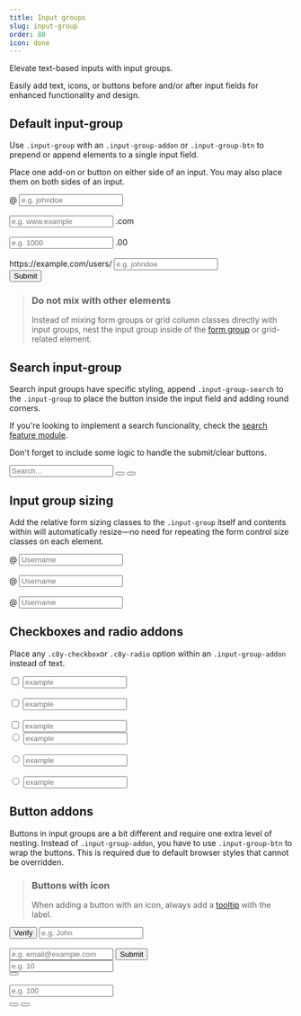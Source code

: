 ```yaml
---
title: Input groups
slug: input-group
order: 80
icon: done
---
```


<!-- markdownlint-disable MD025 -->
<!-- markdownlint-disable MD033 -->
<!-- markdownlint-disable MD051 -->

Elevate text-based inputs with input groups.

Easily add text, icons, or buttons before and/or
after input fields for enhanced functionality and design.

## Default input-group

Use `.input-group` with an `.input-group-addon` or `.input-group-btn` to prepend or append elements
to a single input field.

Place one add-on or button on either side of an input. You may also place them on both sides of an input.

<codex-tutorial-example class="c8y-codex-override">
  <div class="container-fluid p-24">
    <div class="row">
      <form class="col-md-8">
        <!-- important -->
        <div class="input-group">
          <span
            class="input-group-addon"
            id="basic-addon1"
          > @ </span>
          <input
            class="form-control"
            type="text"
            placeholder="e.g. johndoe"
            [attr.aria-describedby]="'basic-addon1'"
          >
        </div>
        <!-- /important -->
        <br>
        <!-- important -->
        <div class="input-group">
          <input
            class="form-control"
            type="text"
            placeholder="e.g. www.example"
            [attr.aria-describedby]="'basic-addon2'"
          >
          <span class="input-group-addon" id="basic-addon2">.com</span>
        </div>
        <!-- /important -->
        <br>
        <!-- important -->
        <div class="input-group">
          <span class="input-group-addon">
            <i c8yIcon="euro"></i>
          </span>
          <input
            class="form-control"
            type="text"
            placeholder="e.g. 1000"
          >
            <span class="input-group-addon">.00</span>
          </div>
        <!-- /important -->
          <br>
        <!-- important -->
        <div class="input-group">
          <span class="input-group-addon" id="basic-addon3">https://example.com/users/</span>
          <input
            class="form-control"
            type="text"
            id="basic-url"
            [attr.aria-describedby]="'basic-addon3'"
            placeholder="e.g. johndoe"
            >
          <div class="input-group-btn">
            <button class="btn btn-primary" type="button">Submit</button>
          </div>
        </div>
        <!-- /important -->
      </form>
    </div>
  </div>
</codex-tutorial-example>

> ### Do not mix with other elements
>
> Instead of mixing form groups or grid column classes directly with input groups, nest the input
> group inside of the [form group](#/components/form-controls/form-group) or grid-related element.

## Search input-group

Search input groups have specific styling, append `.input-group-search` to the `.input-group` to
place the button inside the input field and adding round corners.

If you're looking to implement a search funcionality, check the
[search feature module](#/develop/feature-modules/search/overview).

Don't forget to include some logic to handle the submit/clear buttons.

<codex-tutorial-example>
  <div class="row">
    <div class="col-md-6">
       <!-- important -->
      <div class="input-group input-group-search" id="example">
        <input
          class="form-control"
          type="search"
          placeholder="Search…"
          [(ngModel)]="data.searchString"
        />
        <span class="input-group-btn">
          <button
            class="btn btn-clean"
            type="button"
            title="Search"
            *ngIf="!data.searchString || data.searchString.length === 0"
          >
            <i c8yIcon="search"></i>
          </button>
          <button
            class="btn btn-clean"
            type="button"
            title="Clear search"
            *ngIf="data.searchString && data.searchString.length > 0"
            (click)="data.searchString = ''"
          >
            <i c8yIcon="times"></i>
          </button>
        </span>
      </div>
      <!-- /important -->
    </div>
  </div>
</codex-tutorial-example>

## Input group sizing

Add the relative form sizing classes to the `.input-group` itself and contents within
will automatically resize—no need for repeating the form control size classes on each element.

<codex-tutorial-example class="c8y-codex-override">
  <div class="container-fluid p-24">
    <div class="row">
      <div class="col-sm-6">
        <!-- important -->
        <!-- Small size -->
        <div class="input-group input-group-sm">
          <span class="input-group-addon" id="sizing-addon3"> @ </span>
          <input
            class="form-control"
            type="text"
            placeholder="Username"
            [attr.aria-describedby]="'sizing-addon3'"
          >
        </div>
        <!-- /important -->
        <br>
        <!-- important -->
        <!-- Regular size -->
        <div class="input-group">
          <span class="input-group-addon" id="sizing-addon2"> @ </span>
          <input type="text"
            class="form-control"
            placeholder="Username"
            [attr.aria-describedby]="'sizing-addon2'"
          >
        </div>
         <!-- /important -->
         <br>
         <!-- important -->
         <!-- Large size -->
        <div class="input-group input-group-lg">
          <span class="input-group-addon" id="sizing-addon1"> @ </span>
          <input
            class="form-control"
            type="text"
            placeholder="Username"
            [attr.aria-describedby]="'sizing-addon1'"
            >
        </div>
        <!-- /important -->
      </div>
    </div>
  </div>
</codex-tutorial-example>

## Checkboxes and radio addons

Place any `.c8y-checkbox`or `.c8y-radio` option within an `.input-group-addon` instead of text.

<codex-tutorial-example class="c8y-codex-override">
  <div class="container-fluid p-24">
    <div class="row">
      <div class="col-md-6">
        <!-- important -->
        <!-- Small size -->
        <div class="input-group">
          <span class="input-group-addon input-sm">
            <label class="c8y-checkbox ">
              <input type="checkbox" aria-label="Checkbox for following text input" >
              <span></span>
          </label>
          </span>
          <input class="form-control input-sm" type="text" aria-label="Text input with checkbox" placeholder="example" input>
        </div>
        <!-- /important -->
        <br>
          <!-- important -->
        <!-- Regular size -->
        <div class="input-group">
          <span class="input-group-addon">
            <label class="c8y-checkbox">
              <input type="checkbox" aria-label="Checkbox for following text input" ><span></span>
          </label>
          </span>
          <input class="form-control" type="text"  aria-label="Text input with checkbox" placeholder="example" input>
        </div>
        <!-- /important -->
        <br>
          <!-- important -->
        <!-- Large size -->
        <div class="input-group input-group-lg">
          <span class="input-group-addon">
            <label class="c8y-checkbox">
              <input type="checkbox" aria-label="Checkbox for following text input"><span></span>
          </label>
          </span>
          <input class="form-control" type="text" aria-label="Text input with checkbox" placeholder="example" input>
        </div>
        <!-- /important -->
      </div>
      <div class="col-md-6">
        <!-- important -->
        <!-- Small size -->
        <div class="input-group">
          <span class="input-group-addon input-sm">
            <label class="c8y-radio">
              <input type="radio" aria-label="Radio button for following text input">
              <span></span>
          </label>
          </span>
          <input class="form-control input-sm" type="text" aria-label="Text input with radio button" placeholder="example" input>
        </div>
        <!-- /important -->
        <br>
        <!-- important -->
        <!-- Regular size -->
        <div class="input-group">
          <span class="input-group-addon">
            <label class="c8y-radio">
              <input type="radio" aria-label="Radio button for following text input">
              <span></span>
          </label>
          </span>
          <input class="form-control" type="text" aria-label="Text input with radio button" placeholder="example" input>
        </div>
        <!-- /important -->
        <br>
        <!-- important -->
        <!-- Large size -->
        <div class="input-group input-group-lg">
          <span class="input-group-addon">
            <label class="c8y-radio">
              <input type="radio" aria-label="Radio button for following text input">
              <span></span>
          </label>
          </span>
          <input type="text" class="form-control" aria-label="Text input with radio button" placeholder="example" input>
        </div>
        <!-- /important -->
      </div>
    </div>
  </div>
</codex-tutorial-example>

## Button addons

Buttons in input groups are a bit different and require one extra level of nesting. Instead of
`.input-group-addon`, you have to use `.input-group-btn` to wrap the buttons. This is required
due to default browser styles that cannot be overridden.

> ### Buttons with icon
>
> When adding a button with an icon, always add a [tooltip](#/components/tooltip) with the label.

<codex-tutorial-example class="c8y-codex-override">
  <div class="container-fluid p-24">
    <div class="row">
      <div class="col-md-6">
        <!-- important -->
        <div class="input-group">
          <span class="input-group-btn">
            <button class="btn btn-default" type="button">Verify</button>
          </span>
          <input class="form-control" type="text" placeholder="e.g. John">
        </div>
        <!-- /important -->
        <br>
        <!-- important -->
        <div class="input-group">
          <input class="form-control" type="email" placeholder="e.g. email@example.com">
          <span class="input-group-btn">
            <button class="btn btn-primary" type="button">Submit</button>
          </span>
        </div>
        <!-- /important -->
      </div>
      <div class="col-md-6">
        <!-- important -->
        <div class="input-group">
          <input
            class="form-control"
            type="text"
            placeholder="e.g. 10"
          />
          <div class="input-group-btn">
            <button
              class="btn-dot btn-dot--danger"
              tooltip="Remove"
              placement="top"
              [delay]="500"
              [attr.aria-label]="Remove"
            >
              <i c8yIcon="minus-circle"></i>
            </button>
          </div>
        </div>
        <!-- /important -->
        <br>
        <!-- important -->
        <div class="input-group">
          <input
            type="number"
            class="form-control"
            placeholder="e.g. 100"
          />
          <div class="input-group-btn">
            <button
              class="btn-dot btn-dot--danger"
              tooltip="Remove"
              placement="top"
              [delay]="500"
              [attr.aria-label]="Remove"
            >
              <i c8yIcon="minus-circle"></i>
            </button>
            <button
              class="btn-dot text-primary"
              tooltip="Add"
              placement="top"
              [delay]="500"
              [attr.aria-label]="Add"
            >
              <i c8yIcon="plus-circle"></i>
            </button>
          </div>
        </div>
        <!-- /important -->
      </div>
    </div>
  </div>
</codex-tutorial-example>
